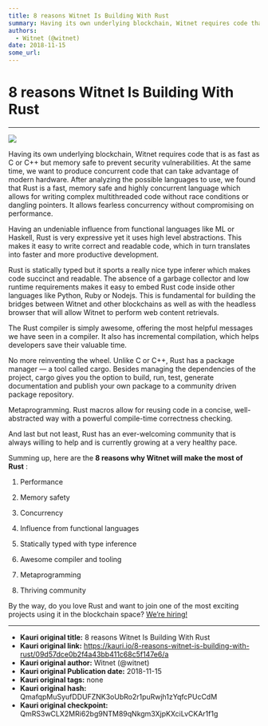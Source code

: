 ```yaml
---
title: 8 reasons Witnet Is Building With Rust
summary: Having its own underlying blockchain, Witnet requires code that is as fast as C or C++ but memory safe to prevent security vulnerabilities. At the same time, we want to produce concurrent code that can take advantage of modern hardware. After analyzing the possible languages to use, we found that Rust is a fast, memory safe and highly concurrent language which allows for writing complex multithreaded code without race conditions or dangling pointers. It allows fearless concurrency without compro
authors:
  - Witnet (@witnet)
date: 2018-11-15
some_url: 
---
```


# 8 reasons Witnet Is Building With Rust



----


![](https://cdn-images-1.medium.com/max/2000/1*brEAwKh6k-9VZcmhcESntA.png)

Having its own underlying blockchain, Witnet requires code that is as fast as C or C++ but memory safe to prevent security vulnerabilities. At the same time, we want to produce concurrent code that can take advantage of modern hardware.
After analyzing the possible languages to use, we found that Rust is a fast, memory safe and highly concurrent language which allows for writing complex multithreaded code without race conditions or dangling pointers. It allows fearless concurrency without compromising on performance.

Having an undeniable influence from functional languages like ML or Haskell, Rust is very expressive yet it uses high level abstractions. This makes it easy to write correct and readable code, which in turn translates into faster and more productive development.

Rust is statically typed but it sports a really nice type inferer which makes code succinct and readable.
The absence of a garbage collector and low runtime requirements makes it easy to embed Rust code inside other languages like Python, Ruby or Nodejs. This is fundamental for building the bridges between Witnet and other blockchains as well as with the headless browser that will allow Witnet to perform web content retrievals.

The Rust compiler is simply awesome, offering the most helpful messages we have seen in a compiler. It also has incremental compilation, which helps developers save their valuable time.

No more reinventing the wheel. Unlike C or C++, Rust has a package manager — a tool called cargo. Besides managing the dependencies of the project, cargo gives you the option to build, run, test, generate documentation and publish your own package to a community driven package repository.

Metaprogramming. Rust macros allow for reusing code in a concise, well-abstracted way with a powerful compile-time correctness checking.

And last but not least, Rust has an ever-welcoming community that is always willing to help and is currently growing at a very healthy pace.

Summing up, here are the **8 reasons why Witnet will make the most of Rust** :

1.  Performance

2. Memory safety

3. Concurrency

4. Influence from functional languages

5. Statically typed with type inference

6. Awesome compiler and tooling

7. Metaprogramming

8. Thriving community

By the way, do you love Rust and want to join one of the most exciting projects using it in the blockchain space? [We’re hiring!](https://angel.co/witnet-foundation-1/jobs) 



---

- **Kauri original title:** 8 reasons Witnet Is Building With Rust
- **Kauri original link:** https://kauri.io/8-reasons-witnet-is-building-with-rust/09d57dce0b2f4a43bb411c68c5f147e6/a
- **Kauri original author:** Witnet (@witnet)
- **Kauri original Publication date:** 2018-11-15
- **Kauri original tags:** none
- **Kauri original hash:** QmafqpMuSyufDDUFZNK3oUbRo2r1puRwjh1zYqfcPUcCdM
- **Kauri original checkpoint:** QmRS3wCLX2MRi62bg9NTM89qNkgm3XjpKXciLvCKAr1f1g



